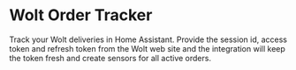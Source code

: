 # Wolt Order Tracker

Track your Wolt deliveries in Home Assistant. Provide the session id, access token and refresh token from the Wolt web site and the integration will keep the token fresh and create sensors for all active orders.
